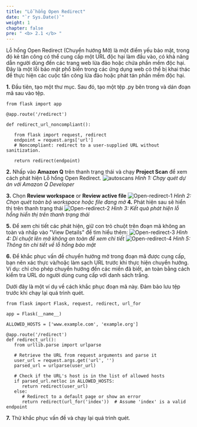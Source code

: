 ```yaml
---
title: "Lỗ hổng Open Redirect"
date: "`r Sys.Date()`"
weight: 1
chapter: false
pre: " <b> 2.1 </b> "
---
```


Lỗ hổng Open Redirect (Chuyển hướng Mở) là một điểm yếu bảo mật, trong đó kẻ tấn công có thể cung cấp một URL độc hại làm đầu vào, có khả năng dẫn người dùng đến các trang web lừa đảo hoặc chứa phần mềm độc hại. Đây là một lỗi bảo mật phổ biến trong các ứng dụng web có thể bị khai thác để thực hiện các cuộc tấn công lừa đảo hoặc phát tán phần mềm độc hại.

**1.** Đầu tiên, tạo một thư mục. Sau đó, tạo một tệp .py bên trong và dán đoạn mã sau vào tệp.

```
from flask import app

@app.route('/redirect')

def redirect_url_noncompliant():

   from flask import request, redirect
   endpoint = request.args['url']
   # Noncompliant: redirect to a user-supplied URL without sanitization.

   return redirect(endpoint)
```

**2.** Nhấp vào **Amazon Q** trên thanh trạng thái và chạy **Project Scan** để xem cách phát hiện Lỗ hổng Open Redirect.
![autoscans](/images/1/autoscans.png?width=90pc)
_Hình 1: Chạy quét dự án với Amazon Q Developer_

**3.** Chọn **Review workspace** or **Review active file**
![Open-redirect-1](/images/1/open-redirect-1.png?width=90pc)
_Hình 2: Chọn quét toàn bộ workspace hoặc file đang mở_
**4.** Phát hiện sau sẽ hiển thị trên thanh trạng thái
![Open-redirect-2](/images/1/open-redirect-2.png?width=90pc)
_Hình 3: Kết quả phát hiện lỗ hổng hiển thị trên thanh trạng thái_

**5.** Để xem chi tiết các phát hiện, giữ con trỏ chuột trên đoạn mã không an toàn và nhấp vào "View Details" để tìm hiểu thêm:
![Open-redirect-3](/images/1/open-redirect-3.png?width=90pc)
_Hình 4: Di chuột lên mã không an toàn để xem chi tiết_
![Open-redirect-4](/images/1/open-redirect-4.png?width=90pc)
_Hình 5: Thông tin chi tiết về lỗ hổng bảo mật_

**6.** Để khắc phục vấn đề chuyển hướng mở trong đoạn mã được cung cấp, bạn nên xác thực và/hoặc làm sạch URL trước khi thực hiện chuyển hướng. Ví dụ: chỉ cho phép chuyển hướng đến các miền đã biết, an toàn bằng cách kiểm tra URL do người dùng cung cấp với danh sách trắng.

Dưới đây là một ví dụ về cách khắc phục đoạn mã này. Đảm bảo lưu tệp trước khi chạy lại quá trình quét.

```
from flask import Flask, request, redirect, url_for

app = Flask(__name__)

ALLOWED_HOSTS = ['www.example.com', 'example.org']

@app.route('/redirect')
def redirect_url():
   from urllib.parse import urlparse

   # Retrieve the URL from request arguments and parse it
   user_url = request.args.get('url', '')
   parsed_url = urlparse(user_url)

   # Check if the URL's host is in the list of allowed hosts
   if parsed_url.netloc in ALLOWED_HOSTS:
      return redirect(user_url)
   else:
      # Redirect to a default page or show an error
      return redirect(url_for('index'))  # Assume 'index' is a valid endpoint
```

**7.** Thử khắc phục vấn đề và chạy lại quá trình quét.
